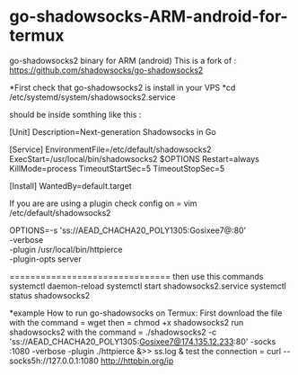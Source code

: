 # go-shadowsocks-ARM-android-for-termux
go-shadowsocks2 binary for ARM (android)
This is a fork of :
https://github.com/shadowsocks/go-shadowsocks2

*First check that go-shadowsocks2 is install in your VPS 
*cd /etc/systemd/system/shadowsocks2.service

should be inside somthing like this :

[Unit]
Description=Next-generation Shadowsocks in Go

[Service]
EnvironmentFile=/etc/default/shadowsocks2
ExecStart=/usr/local/bin/shadowsocks2 $OPTIONS
Restart=always
KillMode=process
TimeoutStartSec=5
TimeoutStopSec=5

[Install]
WantedBy=default.target

If you are are using a plugin check config on = vim /etc/default/shadowsocks2 

OPTIONS=-s 'ss://AEAD_CHACHA20_POLY1305:Gosixee7@:80' \
        -verbose \
        -plugin /usr/local/bin/httpierce \
        -plugin-opts server


===============================
then use this commands 
systemctl daemon-reload
systemctl start shadowsocks2.service
systemctl status shadowsocks2


*example How to run go-shadowsocks on Termux:
First download the file with the command = wget
then = chmod +x shadowsocks2
run shadowsocks2 with the command = ./shadowsocks2 -c 'ss://AEAD_CHACHA20_POLY1305:Gosixee7@174.135.12.233:80' -socks :1080 -verbose -plugin ./httpierce &>> ss.log &
test the connection = curl --socks5h://127.0.0.1:1080 http://httpbin.org/ip



